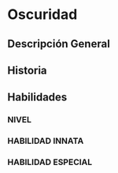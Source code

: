 # Oscuridad
## Descripción General

## Historia

## Habilidades
### NIVEL
### HABILIDAD INNATA
### HABILIDAD ESPECIAL